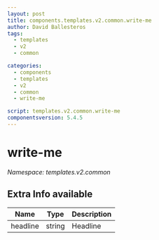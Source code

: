 ```yaml
---
layout: post
title: components.templates.v2.common.write-me
author: David Ballesteros
tags:
  - templates
  - v2
  - common

categories:
  - components
  - templates
  - v2
  - common
  - write-me

script: templates.v2.common.write-me
componentsversion: 5.4.5
---
```

# write-me

*Namespace: templates.v2.common*

## Extra Info available

| Name | Type | Description |
| --- | --- | --- |
| headline | string | Headline |